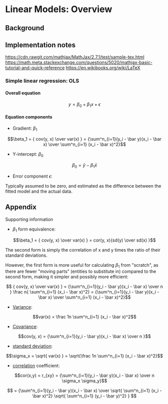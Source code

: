 # Linear Models: Overview

## Background


## Implementation notes

https://cdn.rawgit.com/mathjax/MathJax/2.7.1/test/sample-tex.html
https://math.meta.stackexchange.com/questions/5020/mathjax-basic-tutorial-and-quick-reference
https://en.wikibooks.org/wiki/LaTeX

### Simple linear regression: OLS

#### Overall equation

$$y = \beta_0 + \beta_1x + \epsilon$$

#### Equation components

* Gradient: $\beta_1$

$$\beta_1 = { cov(y, x) \over var(x) } = {\sum^n_{i=1}(y_i - \bar y)(x_i - \bar x) \over \sum^n_{i=1} (x_i - \bar x)^2}$$

* Y-intercept: $\beta_0$

$$\beta_0 = \bar y - \beta_1 \bar x$$

* Error component $\epsilon$:

Typically assumed to be zero, and estimated as the difference between the fitted model and the actual data.

## Appendix

Supporting information

* $\beta_1$ form equivalence:

$$\beta_1 = { cov(y, x) \over var(x) } = cor(y, x){sd(y) \over sd(x) }$$

The second form is simply the correlation of x and y times the ratio of their standard deviations.

However, the first form is more useful for calculating $\beta_1$ from "scratch", as there are fewer "moving parts" (entities to substitute in) compared to the second form, making it simpler and possibly more efficient:

$$ { cov(y, x) \over var(x) } = {\sum^n_{i=1}(y_i - \bar y)(x_i - \bar x) \over n } \frac n{ \sum^n_{i=1} (x_i - \bar x)^2} = {\sum^n_{i=1}(y_i - \bar y)(x_i - \bar x) \over \sum^n_{i=1} (x_i - \bar x)^2}$$

* [Variance](https://en.wikipedia.org/wiki/Variance#Discrete_random_variable):

$$var(x) = \frac 1n \sum^n_{i=1} (x_i - \bar x)^2$$

* [Covariance](https://en.wikipedia.org/wiki/Covariance#Definition):

$$cov(y, x) = {\sum^n_{i=1}(y_i - \bar y)(x_i - \bar x) \over n }$$

* [standard deviation](https://en.wikipedia.org/wiki/Standard_deviation#Discrete_random_variable):

$$\sigma_x = \sqrt{ var(x) } = \sqrt{\frac 1n \sum^n_{i=1} (x_i - \bar x)^2}$$

* [correlation](https://en.wikipedia.org/wiki/Correlation_and_dependence#Pearson.27s_product-moment_coefficient) coefficient:

$$cor(x,y) = r_{xy} =  {\sum^n_{i=1}(y_i - \bar y)(x_i - \bar x) \over n \sigma_x \sigma_y}$$

$$ = {\sum^n_{i=1}(y_i - \bar y)(x_i - \bar x) \over \sqrt{ \sum^n_{i=1} (x_i - \bar x)^2} \sqrt{ \sum^n_{i=1} (y_i - \bar y)^2} } $$